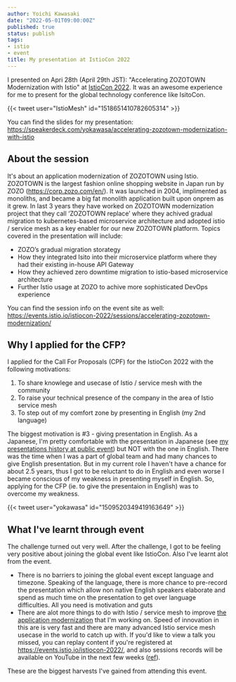 ```yaml
---
author: Yoichi Kawasaki
date: "2022-05-01T09:00:00Z"
published: true
status: publish
tags:
- istio
- event
title: My presentation at IstioCon 2022
---
```


I presented on Apri 28th (April 29th JST): "Accelerating ZOZOTOWN Modernization with Istio" at [IstioCon 2022](https://events.istio.io/istiocon-2022/). It was an awesome experience for me to present for the global technology conference like IsitoCon.

{{< tweet user="IstioMesh" id="1518651410782605314" >}}

You can find the slides for my presentation:
https://speakerdeck.com/yokawasa/accelerating-zozotown-modernization-with-istio


## About the session

It's about an application modernization of ZOZOTOWN using Istio. ZOZOTOWN is the largest fashion online shopping website in Japan run by ZOZO (https://corp.zozo.com/en/). It was launched in 2004, implimented as monoliths, and became a big fat monolith application built upon onprem as it grew. In last 3 years they have worked on ZOZOTOWN modernization project that they call ‘ZOZOTOWN replace’ where they achived gradual migration to kubernetes-based microservice architecture and adopted istio / service mesh as a key enabler for our new ZOZOTOWN platform. Topics covered in the presentation will include:

- ZOZO’s gradual migration storategy
- How they integrated Isito into their microservice platform where they had their existing in-house API Gateway
- How they achieved zero downtime migration to istio-based microservice architecture
- Further Istio usage at ZOZO to achive more sophisticated DevOps experience

You can find the session info on the event site as well:
https://events.istio.io/istiocon-2022/sessions/accelerating-zozotown-modernization/

## Why I applied for the CFP?

I applied for the Call For Proposals (CPF) for the IstioCon 2022 with the following motivations:

1. To share knowlege and usecase of Istio / service mesh with the community
2. To raise your technical presence of the company in the area of Istio service mesh
3. To step out of my comfort zone by presenting in English (my 2nd language)

The biggest motivation is #3 - giving presentation in English. As a Japanese, I'm pretty comfortable with the presentation in Japanese (see [my presentations history at public event](https://github.com/yokawasa/presentations)) but NOT with the one in English. There was the time when I was a part of global team and had many chances to give English presentation. But in my current role I haven't have a chance for about 2.5 years, thus I got to be reluctant to do in English and even worse I became conscious of my weakness in presenting myself in English. So, applying for the CFP (ie. to give the presentaion in English) was to overcome my weakness.

{{< tweet user="yokawasa" id="1509520349419163649" >}}

## What I've learnt through event

The challenge turned out very well. After the challenge, I got to be feeling very positive about joining the global event like IstioCon. Also I've learnt alot from the event.

- There is no barriers to joining the global event except language and timezone. Speaking of the language, there is more chance to pre-record the presentation which allow non native English speakers elaborate and spend as much time on the presentation to get over language difficulties. All you need is motivation and guts
- There are alot more things to do with Istio / service mesh to improve [the application modernization](https://speakerdeck.com/yokawasa/accelerating-zozotown-modernization-with-istio) that I'm working on. Speed of innovation in this are is very fast and there are many advanced Istio service mesh usecase in the world to catch up with. If you'd like to view a talk you missed, you can replay content if you're registered at https://events.istio.io/istiocon-2022/, and also sessions records will be available on YouTube in the next few weeks ([ref](https://twitter.com/mitchashimself/status/1520112081000800258)).

These are the biggest harvests I've gained from attending this event.
